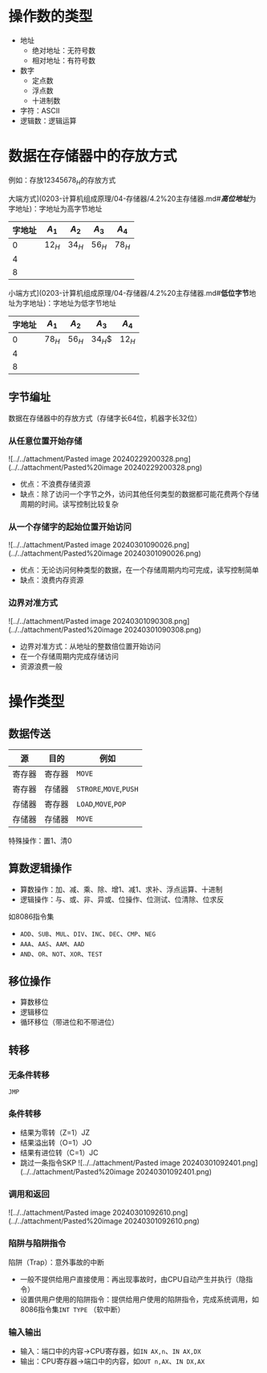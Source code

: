 # 操作数的类型

- 地址
  - 绝对地址：无符号数
  - 相对地址：有符号数
- 数字
  - 定点数
  - 浮点数
  - 十进制数
- 字符：ASCII
- 逻辑数：逻辑运算

# 数据在存储器中的存放方式

例如：存放${12345678}_H$的存放方式

大端方式](0203-计算机组成原理/04-存储器/4.2%20主存储器.md#***高位地址***为字地址)：字地址为高字节地址

|字地址|$A_1$|$A_2$|$A_3$|$A_4$|
|-|-|-|-|-|
|0|$12_H$|$34_H$|$56_H$|$78_H$|
|4|||||
|8|||||

小端方式](0203-计算机组成原理/04-存储器/4.2%20主存储器.md#**低位字节**地址为字地址)：字地址为低字节地址

|字地址|$A_1$|$A_2$|$A_3$|$A_4$|
|-|-|-|-|-|
|0|$78_H$|$56_H$|$34_H$$|$12_H$|
|4|||||
|8|||||

## 字节编址

数据在存储器中的存放方式（存储字长64位，机器字长32位）

### 从任意位置开始存储

![../../attachment/Pasted image 20240229200328.png](../../attachment/Pasted%20image 20240229200328.png)

- 优点：不浪费存储资源
- 缺点：除了访问一个字节之外，访问其他任何类型的数据都可能花费两个存储周期的时间。读写控制比较复杂

### 从一个存储字的起始位置开始访问

![../../attachment/Pasted image 20240301090026.png](../../attachment/Pasted%20image 20240301090026.png)

- 优点：无论访问何种类型的数据，在一个存储周期内均可完成，读写控制简单
- 缺点：浪费内存资源

### 边界对准方式

![../../attachment/Pasted image 20240301090308.png](../../attachment/Pasted%20image 20240301090308.png)

- 边界对准方式：从地址的整数倍位置开始访问
- 在一个存储周期内完成存储访问
- 资源浪费一般

# 操作类型

## 数据传送

|源|目的|例如|
|-|-|-|
|寄存器|寄存器|`MOVE`|
|寄存器|存储器|`STRORE`,`MOVE`,`PUSH`|
|存储器|寄存器|`LOAD`,`MOVE`,`POP`|
|存储器|存储器|`MOVE`|

特殊操作：置1、清0

## 算数逻辑操作

- 算数操作：加、减、乘、除、增1、减1、求补、浮点运算、十进制
- 逻辑操作：与、或、非、异或、位操作、位测试、位清除、位求反

如8086指令集

- `ADD`、`SUB`、`MUL`、`DIV`、`INC`、`DEC`、`CMP`、`NEG`
- `AAA`、`AAS`、`AAM`、`AAD`
- `AND`、`OR`、`NOT`、`XOR`、`TEST`

## 移位操作

- 算数移位
- 逻辑移位
- 循环移位（带进位和不带进位）

## 转移

### 无条件转移

`JMP`

### 条件转移

- 结果为零转（Z=1）JZ
- 结果溢出转（O=1）JO
- 结果有进位转（C=1）JC
- 跳过一条指令SKP
![../../attachment/Pasted image 20240301092401.png](../../attachment/Pasted%20image 20240301092401.png)

### 调用和返回

![../../attachment/Pasted image 20240301092610.png](../../attachment/Pasted%20image 20240301092610.png)

### 陷阱与陷阱指令

陷阱（Trap）：意外事故的中断

- 一般不提供给用户直接使用：再出现事故时，由CPU自动产生并执行（隐指令）
- 设置供用户使用的陷阱指令：提供给用户使用的陷阱指令，完成系统调用，如8086指令集`INT TYPE` （软中断）

### 输入输出

- 输入：端口中的内容->CPU寄存器，如`IN AX,n`、`IN AX,DX`
- 输出：CPU寄存器->端口中的内容，如`OUT n,AX`、`IN DX,AX`
